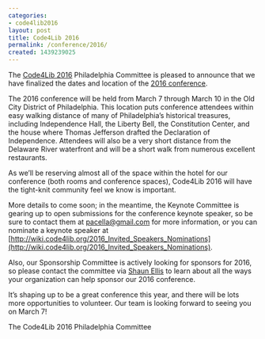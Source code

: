 ```yaml
---
categories:
- code4lib2016
layout: post
title: Code4Lib 2016
permalink: /conference/2016/
created: 1439239025
---
```

The [Code4Lib 2016](http://2016.code4lib.org) Philadelphia Committee is pleased to announce that we have finalized the dates and location of the [2016 conference](http://2016.code4lib.org).

The 2016 conference will be held from March 7 through March 10 in the Old City District of Philadelphia.  This location puts conference attendees within easy walking distance of many of Philadelphia’s historical treasures, including Independence Hall, the Liberty Bell, the Constitution Center, and the house where Thomas Jefferson drafted the Declaration of Independence. Attendees will also be a very short distance from the Delaware River waterfront and will be a short walk from numerous excellent restaurants.

As we’ll be reserving almost all of the space within the hotel for our conference (both rooms and conference spaces), Code4Lib 2016 will have the tight-knit community feel we know is important.

More details to come soon; in the meantime, the Keynote Committee is gearing up to open submissions for the conference keynote speaker, so be sure to contact them at [pacella@gmail.com](mailto:pacella@gmail.com) for more information, or you can nominate a keynote speaker at [http://wiki.code4lib.org/2016_Invited_Speakers_Nominations](http://wiki.code4lib.org/2016_Invited_Speakers_Nominations).  

Also, our Sponsorship Committee is actively looking for sponsors for 2016, so please contact the committee via [Shaun Ellis](mailto:shaune@princeton.edu) to learn about all the ways your organization can help sponsor our 2016 conference.

It’s shaping up to be a great conference this year, and there will be lots more opportunities to volunteer. Our team is looking forward to seeing you on March 7!

The Code4Lib 2016 Philadelphia Committee
